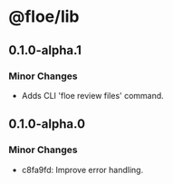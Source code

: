 # @floe/lib

## 0.1.0-alpha.1

### Minor Changes

- Adds CLI 'floe review files' command.

## 0.1.0-alpha.0

### Minor Changes

- c8fa9fd: Improve error handling.
